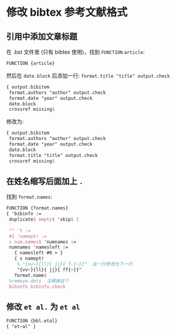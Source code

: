 # 修改 bibtex 参考文献格式




## 引用中添加文章标题

在 .bst 文件里 (只有 bibtex 使用)，找到 `FUNCTION` `article`:

```latex
FUNCTION {article}
```

然后在 `date.block` 后添加一行: `format.title "title" output.check`

```latex
{ output.bibitem
 format.authors "author" output.check
 format.date "year" output.check
 date.block
 crossref missing$
```

修改为:

```latex
{ output.bibitem
 format.authors "author" output.check
 format.date "year" output.check
 date.block
 format.title "title" output.check
 crossref missing$
```

## 在姓名缩写后面加上 `.`

找到 `format.names`:

```latex
FUNCTION {format.names}
{ 'bibinfo :=
 duplicate$ empty$ 'skip$ {
 '
 "" 't :=
 #1 'nameptr :=
 s num.names$ 'numnames :=
 numnames 'namesleft :=
   { namesleft #0 > }
   { s nameptr
    % "{vv~}{ll}{ jj}{ f.{~}}"  这一行修改为下一行
    "{vv~}{ll}{ jj}{ ff{~}}"
   format.name$
 %remove.dots  注释掉这个
 bibinfo bibinfo.check
```


## 修改 `et al.` 为 `et al`

```latex
FUNCTION {bbl.etal}
{ "et~al" }
```



<!--stackedit_data:
eyJoaXN0b3J5IjpbMzA0MDMwNzQ4LC0xNDcyNTcxNDE1LDk1Nj
gzNjU0Nl19
-->